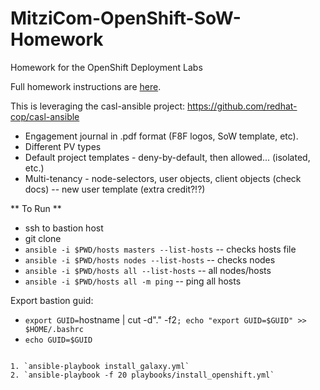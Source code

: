 # MitziCom-OpenShift-SoW-Homework
Homework for the OpenShift Deployment Labs

Full homework instructions are [here](https://www.opentlc.com/labs/ocp_advanced_deployment/08_1_Assignment_Lab.html).

This is leveraging the casl-ansible project: https://github.com/redhat-cop/casl-ansible

* Engagement journal in .pdf format (F8F logos, SoW template, etc).
* Different PV types
* Default project templates - deny-by-default, then allowed... (isolated, etc.)
* Multi-tenancy - node-selectors, user objects, client objects (check docs) -- new user template (extra credit?!?)

** To Run **

* ssh to bastion host
* git clone
* `ansible -i $PWD/hosts masters --list-hosts` -- checks hosts file
* `ansible -i $PWD/hosts nodes --list-hosts` -- checks nodes
* `ansible -i $PWD/hosts all --list-hosts` -- all nodes/hosts
* `ansible -i $PWD/hosts all -m ping` -- ping all hosts

Export bastion guid:

* `export GUID=`hostname | cut -d"." -f2`; echo "export GUID=$GUID" >> $HOME/.bashrc`
* `echo GUID=$GUID`

~~~

1. `ansible-playbook install_galaxy.yml`
2. `ansible-playbook -f 20 playbooks/install_openshift.yml`